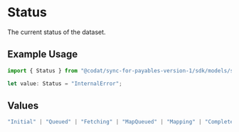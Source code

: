 # Status

The current status of the dataset.

## Example Usage

```typescript
import { Status } from "@codat/sync-for-payables-version-1/sdk/models/shared";

let value: Status = "InternalError";
```

## Values

```typescript
"Initial" | "Queued" | "Fetching" | "MapQueued" | "Mapping" | "Complete" | "FetchError" | "MapError" | "InternalError" | "ProcessingQueued" | "Processing" | "ProcessingError" | "ValidationQueued" | "Validating" | "ValidationError" | "AuthError" | "Cancelled" | "NotSupported" | "RateLimitError" | "PermissionsError" | "PrerequisiteNotMet"
```
